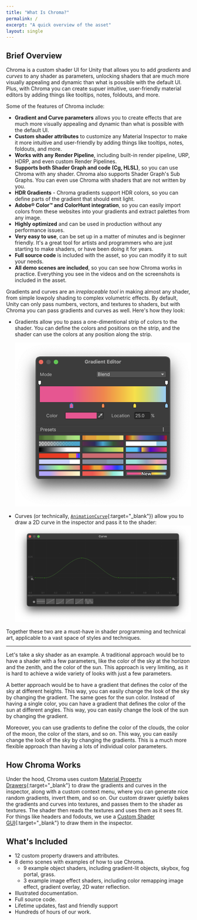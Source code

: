 ```yaml
---
title: "What Is Chroma?"
permalink: /
excerpt: "A quick overview of the asset"
layout: single
---
```


<!--
**<span style="font-size:larger;">[Full documentation online](https://chroma.dustyroom.com)</span>**
{: .notice--info}
-->

## Brief Overview
Chroma is a custom shader UI for Unity that allows you to add *gradients* and *curves* to any shader as parameters, unlocking shaders that are much more visually appealing and dynamic than what is possible with the default UI. Plus, with Chroma you can create supuer intuitive, user-friendly material editors by adding things like tooltips, notes, foldouts, and more.

Some of the features of Chroma include:
- **Gradient and Curve parameters** allows you to create effects that are much more visually appealing and dynamic than what is possible with the default UI.
- **Custom shader attributes** to customize any Material Inspector to make it more intuitive and user-friendly by adding things like tooltips, notes, foldouts, and more.
- **Works with any Render Pipeline**, including built-in render pipeline, URP, HDRP, and even custom Render Pipelines.
- **Supports both Shader Graph and code (Cg, HLSL)**, so you can use Chroma with any shader. Chroma also supports Shader Graph's Sub Graphs. You can even use Chroma with shaders that are not written by you.
- **HDR Gradients** - Chroma gradients support HDR colors, so you can define parts of the gradient that should emit light.
- **Adobe® Color™ and ColorHunt integration**, so you can easily import colors from these websites into your gradients and extract palettes from any image.
- **Highly optimized** and can be used in production without any performance issues.
- **Very easy to use**, can be set up in a matter of minutes and is beginner friendly. It's a great tool for artists and programmers who are just starting to make shaders, or have been doing it for years.
- **Full source code** is included with the asset, so you can modify it to suit your needs.
- **All demo scenes are included**, so you can see how Chroma works in practice. Everything you see in the videos and on the screenshots is included in the asset.

Gradients and curves are an _irreplaceable tool_ in making almost any shader, from simple lowpoly shading to complex volumetric effects. By default, Unity can only pass numbers, vectors, and textures to shaders, but with Chroma you can pass gradients and curves as well. Here's how they look:
- Gradients allow you to pass a one-dimentional strip of colors to the shader. You can define the colors and positions on the strip, and the shader can use the colors at any position along the strip.

  ![Gradient Editor example](../assets/images/docs/interface/gradient-editor-example.png)
- Curves (or technically, [`AnimationCurve`](https://docs.unity3d.com/Manual/animeditor-AnimationCurves.html){:target="_blank"}) allow you to draw a 2D curve in the inspector and pass it to the shader:
  ![Curve Editor example](../assets/images/docs/interface/curve-example.png)

Together these two are a must-have in shader programming and technical art, applicable to a vast space of styles and techniques.

---
Let's take a sky shader as an example. A traditional approach would be to have a shader with a few parameters, like the color of the sky at the horizon and the zenith, and the color of the sun. This approach is very limiting, as it is hard to achieve a wide variety of looks with just a few parameters.

A better approach would be to have a gradient that defines the color of the sky at different heights. This way, you can easily change the look of the sky by changing the gradient. The same goes for the sun color. Instead of having a single color, you can have a gradient that defines the color of the sun at different angles. This way, you can easily change the look of the sun by changing the gradient.

Moreover, you can use gradients to define the color of the clouds, the color of the moon, the color of the stars, and so on. This way, you can easily change the look of the sky by changing the gradients. This is a much more flexible approach than having a lots of individual color parameters.

<!-- Here's how the sky shader would look **without Chroma**:
TODO: image
{: .notice--danger}

And here's how the sky shader would look **with Chroma**:
TODO: image
{: .notice--danger} -->

## How Chroma Works
Under the hood, Chroma uses custom [Material Property Drawers](https://docs.unity3d.com/ScriptReference/MaterialPropertyDrawer.html){:target="_blank"} to draw the gradients and curves in the inspector, along with a custom context menu, where you can generate nice random gradients, invert them, and so on. Our custom drawer quietly bakes the gradients and curves into textures, and passes them to the shader as textures. The shader then reads the textures and uses them as it sees fit. For things like headers and fodouts, we use a [Custom Shader GUI](https://docs.unity3d.com/Manual/SL-CustomShaderGUI.html){:target="_blank"} to draw them in the inspector.

## What's Included
* 12 custom property drawers and attributes.
* 8 demo scenes with examples of how to use Chroma.
  * 9 example object shaders, including gradient-lit objects, skybox, fog portal, grass.
  * 3 example image effect shaders, including color remapping image effect, gradient overlay, 2D water reflection.
* Illustrated documentation.
* Full source code.
* Lifetime updates, fast and friendly support
* Hundreds of hours of our work.
